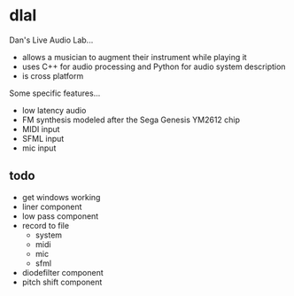 dlal
====

Dan's Live Audio Lab...
- allows a musician to augment their instrument while playing it
- uses C++ for audio processing and Python for audio system description
- is cross platform

Some specific features...
- low latency audio
- FM synthesis modeled after the Sega Genesis YM2612 chip
- MIDI input
- SFML input
- mic input

todo
----
- get windows working
- liner component
- low pass component
- record to file
  - system
  - midi
  - mic
  - sfml
- diodefilter component
- pitch shift component

